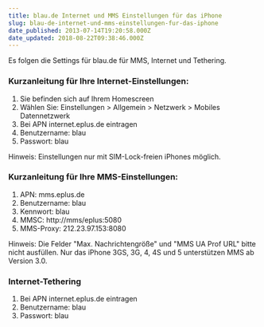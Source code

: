 ```yaml
---
title: blau.de Internet und MMS Einstellungen für das iPhone
slug: blau-de-internet-und-mms-einstellungen-fur-das-iphone
date_published: 2013-07-14T19:20:58.000Z
date_updated: 2018-08-22T09:38:46.000Z
---
```


Es folgen die Settings für blau.de für MMS, Internet und Tethering. 

### Kurzanleitung für Ihre Internet-Einstellungen:

1. Sie befinden sich auf Ihrem Homescreen
2. Wählen Sie: Einstellungen > Allgemein > Netzwerk > Mobiles Datennetzwerk
3. Bei APN internet.eplus.de eintragen
4. Benutzername: blau
5. Passwort: blau

Hinweis: Einstellungen nur mit SIM-Lock-freien iPhones möglich.

### Kurzanleitung für Ihre MMS-Einstellungen:

1. APN: mms.eplus.de
2. Benutzername: blau
3. Kennwort: blau
4. MMSC: http://mms/eplus:5080
5. MMS-Proxy: 212.23.97.153:8080

Hinweis: Die Felder "Max. Nachrichtengröße" und "MMS UA Prof URL" bitte nicht ausfüllen. Nur das iPhone 3GS, 3G, 4, 4S und 5 unterstützen MMS ab Version 3.0.

### Internet-Tethering

1. Bei APN internet.eplus.de eintragen
2. Benutzername: blau
3. Passwort: blau
